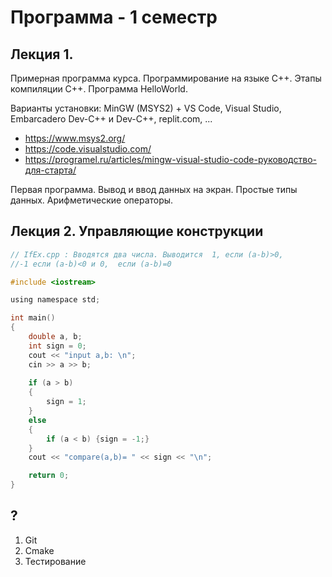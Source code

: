 # Программа  - 1 семестр

## Лекция 1. 

Примерная программа курса. Программирование на языке C++. Этапы компиляции C++. 
Программа HelloWorld.  

Варианты установки: MinGW (MSYS2) + VS Code, Visual Studio, Embarcadero Dev-C++ и Dev-C++, replit.com, ...

- https://www.msys2.org/
- https://code.visualstudio.com/ 
- https://programel.ru/articles/mingw-visual-studio-code-руководство-для-старта/

Первая программа. Вывод и ввод данных на экран. Простые типы данных. Арифметические операторы.  


## Лекция 2.  Управляющие конструкции 
 
```C
// IfEx.cpp : Вводятся два числа. Выводится  1, если (a-b)>0, 
//-1 если (a-b)<0 и 0,  если (a-b)=0 

#include <iostream>

using namespace std;

int main()
{
	double a, b;
	int sign = 0;
	cout << "input a,b: \n";
	cin >> a >> b;
	
	if (a > b)
	{
		sign = 1;
	}
	else 
	{
		if (a < b) {sign = -1;}
	}
	cout << "compare(a,b)= " << sign << "\n";

	return 0;
}
```

## ? 
1. Git
2. Cmake
3. Тестирование 


